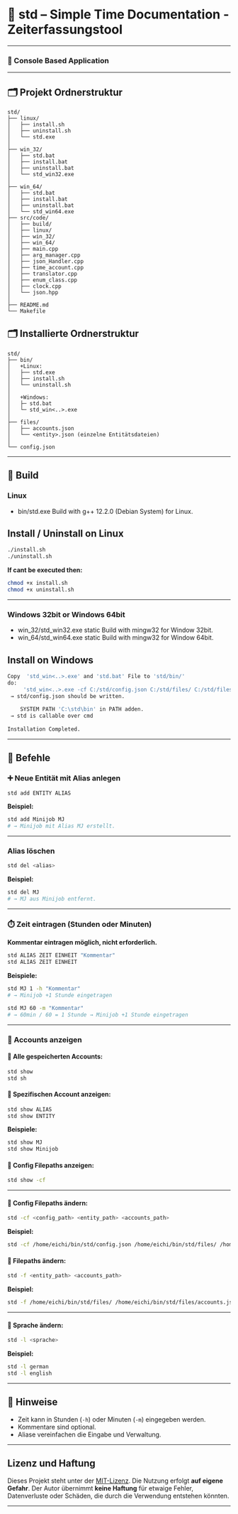 # 📘 std – Simple Time Documentation - Zeiterfassungstool

---

### 📄 Console Based Application

---

## 🗂️ Projekt Ordnerstruktur

```
std/
├── linux/
│   ├── install.sh
│   ├── uninstall.sh
│   └── std.exe
│
├── win_32/
│   ├── std.bat
│   ├── install.bat
│   ├── uninstall.bat
│   └── std_win32.exe
│
├── win_64/
│   ├── std.bat
│   ├── install.bat
│   ├── uninstall.bat
│   └── std_win64.exe
├── src/code/
│   ├── build/
│   ├── linux/
│   ├── win_32/
│   ├── win_64/
│   ├── main.cpp
│   ├── arg_manager.cpp
│   ├── json_Handler.cpp
│   ├── time_account.cpp
│   ├── translator.cpp
│   ├── enum_class.cpp
│   ├── clock.cpp
│   └── json.hpp
│ 
├── README.md
└── Makefile
```

## 🗂️ Installierte Ordnerstruktur

```
std/
├── bin/
│   +Linux:
│   ├── std.exe
│   ├── install.sh
│   └── uninstall.sh
│
│   +Windows:
│   ├─ std.bat
│   └─ std_win<..>.exe
│
├── files/
│   ├── accounts.json
│   └── <entity>.json (einzelne Entitätsdateien)
│
└── config.json
```

---

## 🔧 Build

### Linux

- bin/std.exe Build with g++ 12.2.0 (Debian System) for Linux.

## Install / Uninstall on Linux
```bash
./install.sh
./uninstall.sh
```

**If cant be executed then:**
```bash
chmod +x install.sh
chmod +x uninstall.sh
```

---

### Windows 32bit or Windows 64bit

- win_32/std_win32.exe static Build with mingw32 for Window 32bit.
- win_64/std_win64.exe static Build with mingw32 for Window 64bit.

## Install on Windows
```bash
Copy  'std_win<..>.exe' and 'std.bat' File to 'std/bin/'
do:
	 'std_win<..>.exe -cf C:/std/config.json C:/std/files/ C:/std/files/accounts.json'
 → std/config.json should be written.
 
	SYSTEM PATH 'C:\std\bin' in PATH adden.
 → std is callable over cmd
 
Installation Completed.
```

---

## 🔧 Befehle

### ➕ Neue Entität mit Alias anlegen

```bash
std add ENTITY ALIAS
```

**Beispiel:**
```bash
std add Minijob MJ
# → Minijob mit Alias MJ erstellt.
```

---

###  Alias löschen

```bash
std del <alias>

```

**Beispiel:**
```bash
std del MJ
# → MJ aus Minijob entfernt.
```

---

### ⏱️ Zeit eintragen (Stunden oder Minuten)
**Kommentar eintragen möglich, nicht erforderlich.**
```bash
std ALIAS ZEIT EINHEIT "Kommentar"
std ALIAS ZEIT EINHEIT
```

**Beispiele:**

```bash
std MJ 1 -h "Kommentar"
# → Minijob +1 Stunde eingetragen

std MJ 60 -m "Kommentar"
# → 60min / 60 = 1 Stunde → Minijob +1 Stunde eingetragen
```

---

### 📄 Accounts anzeigen

#### 🔹 Alle gespeicherten Accounts:
```bash
std show
std sh
```

#### 🔹 Spezifischen Account anzeigen:
```bash
std show ALIAS
std show ENTITY
```

**Beispiele:**
```bash
std show MJ
std show Minijob
```

#### 🔹 Config Filepaths anzeigen:
```bash
std show -cf
```

---

#### 🔹 Config Filepaths ändern:
```bash
std -cf <config_path> <entity_path> <accounts_path> 
```

**Beispiel:**
```bash
std -cf /home/eichi/bin/std/config.json /home/eichi/bin/std/files/ /home/eichi/bin/std/files/accounts.json
```

#### 🔹 Filepaths ändern:
```bash
std -f <entity_path> <accounts_path> 
```

**Beispiel:**
```bash
std -f /home/eichi/bin/std/files/ /home/eichi/bin/std/files/accounts.json
```

---

#### 🔹 Sprache ändern:
```bash
std -l <sprache>  
```

**Beispiel:**
```bash
std -l german
std -l english
```

---


## 📝 Hinweise

- Zeit kann in Stunden (`-h`) oder Minuten (`-m`) eingegeben werden.
- Kommentare sind optional.
- Aliase vereinfachen die Eingabe und Verwaltung.

---


## Lizenz und Haftung

Dieses Projekt steht unter der [MIT-Lizenz](./LICENSE).
Die Nutzung erfolgt **auf eigene Gefahr**. Der Autor übernimmt **keine Haftung**
für etwaige Fehler, Datenverluste oder Schäden, die durch die Verwendung entstehen könnten.

---
